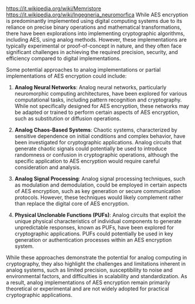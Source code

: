 

https://it.wikipedia.org/wiki/Memristore
  https://it.wikipedia.org/wiki/Ingegneria_neuromorfica
While AES encryption is predominantly implemented using digital computing systems due to its reliance on precise binary operations and mathematical transformations, there have been explorations into implementing cryptographic algorithms, including AES, using analog methods. However, these implementations are typically experimental or proof-of-concept in nature, and they often face significant challenges in achieving the required precision, security, and efficiency compared to digital implementations.

Some potential approaches to analog implementations or partial implementations of AES encryption could include:

1. **Analog Neural Networks**: Analog neural networks, particularly neuromorphic computing architectures, have been explored for various computational tasks, including pattern recognition and cryptography. While not specifically designed for AES encryption, these networks may be adapted or trained to perform certain aspects of AES encryption, such as substitution or diffusion operations.
    
2. **Analog Chaos-Based Systems**: Chaotic systems, characterized by sensitive dependence on initial conditions and complex behavior, have been investigated for cryptographic applications. Analog circuits that generate chaotic signals could potentially be used to introduce randomness or confusion in cryptographic operations, although the specific application to AES encryption would require careful consideration and analysis.
    
3. **Analog Signal Processing**: Analog signal processing techniques, such as modulation and demodulation, could be employed in certain aspects of AES encryption, such as key generation or secure communication protocols. However, these techniques would likely complement rather than replace the digital core of AES encryption.
    
4. **Physical Unclonable Functions (PUFs)**: Analog circuits that exploit the unique physical characteristics of individual components to generate unpredictable responses, known as PUFs, have been explored for cryptographic applications. PUFs could potentially be used in key generation or authentication processes within an AES encryption system.
    

While these approaches demonstrate the potential for analog computing in cryptography, they also highlight the challenges and limitations inherent in analog systems, such as limited precision, susceptibility to noise and environmental factors, and difficulties in scalability and standardization. As a result, analog implementations of AES encryption remain primarily theoretical or experimental and are not widely adopted for practical cryptographic applications.